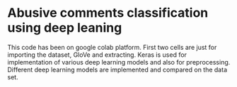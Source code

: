 # Abusive comments classification using deep leaning
This code has been on google colab platform. First two cells are just for importing the dataset, GloVe and extracting.
Keras is used for implementation of various deep learning models and also for preprocessing.
Different deep learning models are implemented and compared on the data set.
